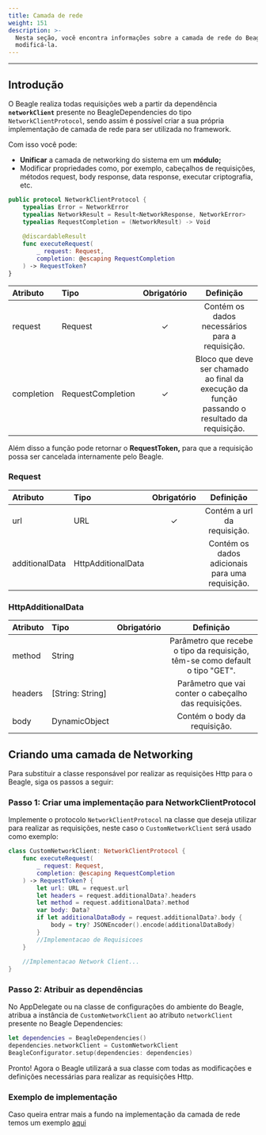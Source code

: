 ```yaml
---
title: Camada de rede
weight: 151
description: >-
  Nesta seção, você encontra informações sobre a camada de rede do Beagle e como
  modificá-la.
---
```


---

## **Introdução**

O Beagle realiza todas requisições web a partir da dependência **`networkClient`** presente no BeagleDependencies do tipo `NetworkClientProtocol`, sendo assim é possível criar a sua própria implementação de camada de rede para ser utilizada no framework.

Com isso você pode:

* **Unificar** a camada de networking do sistema em um **módulo;**
* Modificar propriedades como, por exemplo, cabeçalhos de requisições, métodos request, body response, data response, executar criptografia, etc.

```swift
public protocol NetworkClientProtocol {
    typealias Error = NetworkError
    typealias NetworkResult = Result<NetworkResponse, NetworkError>
    typealias RequestCompletion = (NetworkResult) -> Void
 
    @discardableResult
    func executeRequest(
        _ request: Request,
        completion: @escaping RequestCompletion
    ) -> RequestToken?
}
```

| **Atributo** | **Tipo** | **Obrigatório** | **Definição** |
| :--- | :--- | :---: | :---: |
| request | Request  | ✓ | Contém os dados necessários para a requisição. |
| completion | RequestCompletion | ✓ | Bloco que deve ser chamado ao final da execução da função passando o resultado da requisição. |

Além disso a função pode retornar o **RequestToken,** para que a requisição possa ser cancelada internamente pelo Beagle.

### **Request**

| **Atributo** | **Tipo** | **Obrigatório** | **Definição** |
| :--- | :--- | :---: | :---: |
| url | URL | ✓ | Contém a url da requisição. |
| additionalData | HttpAdditionalData |  | Contém os dados adicionais para uma requisição. |

### **HttpAdditionalData**

| **Atributo** | **Tipo** | **Obrigatório** | **Definição** |
| :--- | :--- | :---: | :---: |
| method | String |  | Parâmetro que recebe o tipo da requisição, têm-se como default o tipo "GET". |
| headers | [String: String] |  | Parâmetro que vai conter o cabeçalho das requisições. |
| body | DynamicObject |  | Contém o body da requisição. |

## **Criando uma camada de Networking**

Para substituir a classe responsável por realizar as requisições Http para o Beagle, siga os passos a seguir:

### **Passo 1: Criar uma implementação para NetworkClientProtocol**

Implemente o protocolo `NetworkClientProtocol` na classe que deseja utilizar para realizar as requisições, neste caso o `CustomNetworkClient` será usado como exemplo:

```swift
class CustomNetworkClient: NetworkClientProtocol {
    func executeRequest(
        _ request: Request, 
        completion: @escaping RequestCompletion
    ) -> RequestToken? {
        let url: URL = request.url
        let headers = request.additionalData?.headers
        let method = request.additionalData?.method
        var body: Data?
        if let additionalDataBody = request.additionalData?.body {
            body = try? JSONEncoder().encode(additionalDataBody)
        }
        //Implementacao de Requisicoes
    }
    
    //Implementacao Network Client...
}
```

### **Passo 2: Atribuir as dependências**

No AppDelegate ou na classe de configurações do ambiente do Beagle, atribua a instância de `CustomNetworkClient` ao atributo `networkClient` presente no Beagle Dependencies:

```swift
let dependencies = BeagleDependencies()
dependencies.networkClient = CustomNetworkClient
BeagleConfigurator.setup(dependencies: dependencies)
```

Pronto! Agora o Beagle utilizará a sua classe com todas as modificações e definições necessárias para realizar as requisições Http.

### **Exemplo de implementação**

Caso queira entrar mais a fundo na implementação da camada de rede temos um exemplo [aqui](https://github.com/ZupIT/beagle-ios/blob/main/Example/BeagleDemo/BeagleDemo/BeagleConfig/Network/NetworkClientDefault.swift)